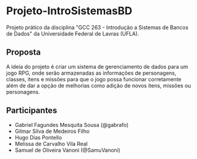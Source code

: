 # Projeto-IntroSistemasBD
Projeto prático da disciplina "GCC 263 - Introdução a Sistemas de Bancos de Dados" da Universidade Federal de Lavras (UFLA).

## Proposta
A ideia do projeto é criar um sistema de gerenciamento de dados para um jogo RPG, onde serão armazenadas as informações de personagens, classes, itens e missões para que o jogo possa funcionar corretamente além de dar a opção de melhorias como adição de novos itens, missões ou personagens.

## Participantes
- Gabriel Fagundes Mesquita Sousa (@gabrafo)
- Gilmar Silva de Medeiros Filho
- Hugo Dias Pontello
- Melissa de Carvalho Vila Real
- Samuel de Oliveira Vanoni (@SamuVanoni)
